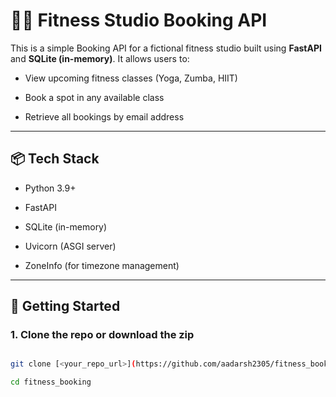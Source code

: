 # 🧘‍♀️ Fitness Studio Booking API
 
This is a simple Booking API for a fictional fitness studio built using **FastAPI** and **SQLite (in-memory)**. It allows users to:
 
- View upcoming fitness classes (Yoga, Zumba, HIIT)

- Book a spot in any available class

- Retrieve all bookings by email address
 
---
 
## 📦 Tech Stack
 
- Python 3.9+

- FastAPI

- SQLite (in-memory)

- Uvicorn (ASGI server)

- ZoneInfo (for timezone management)
 
---
 
## 🚀 Getting Started
 
### 1. Clone the repo or download the zip
 
```bash

git clone [<your_repo_url>](https://github.com/aadarsh2305/fitness_booking.git)

cd fitness_booking

 
